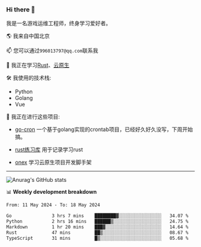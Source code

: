 ### Hi there 👋

我是一名游戏运维工程师，终身学习爱好者。

🌎 我来自中国北京

📫 您可以通过`996013797@qq.com`联系我

🌱 我正在学习[Rust](https://course.rs/)、[云原生](https://konglingfei.com/)

🛠️ 我使用的技术栈:
- Python
- Golang
- Vue

🚀 我正在进行这些项目:
- [go-cron](https://github.com/jami1024/go-cron) 一个基于golang实现的crontab项目，已经好久好久没写，下周开始搞。

- [rust练习库](https://github.com/jami1024/learn_rust) 用于记录学习rust

- [onex](https://github.com/superproj/onex) 学习云原生项目开发脚手架

----

![Anurag's GitHub stats](https://github-readme-stats.vercel.app/api?username=jami1024&show_icons=true&theme=radical)


📊 **Weekly development breakdown**
<!--START_SECTION:waka-->

```txt
From: 11 May 2024 - To: 18 May 2024

Go               3 hrs 7 mins    ████████▓░░░░░░░░░░░░░░░░   34.07 %
Python           2 hrs 16 mins   ██████▒░░░░░░░░░░░░░░░░░░   24.75 %
Markdown         1 hr 20 mins    ███▓░░░░░░░░░░░░░░░░░░░░░   14.64 %
Rust             47 mins         ██▒░░░░░░░░░░░░░░░░░░░░░░   08.67 %
TypeScript       31 mins         █▒░░░░░░░░░░░░░░░░░░░░░░░   05.68 %
```

<!--END_SECTION:waka-->
<!--
**jami1024/jami1024** is a ✨ _special_ ✨ repository because its `README.md` (this file) appears on your GitHub profile.

Here are some ideas to get you started:

- 🔭 I’m currently working on ...
- 🌱 I’m currently learning ...
- 👯 I’m looking to collaborate on ...
- 🤔 I’m looking for help with ...
- 💬 Ask me about ...
- 📫 How to reach me: ...
- 😄 Pronouns: ...
- ⚡ Fun fact: ...
-->
